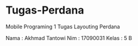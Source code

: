 # Tugas-Perdana
Mobile Programing 1 Tugas Layouting Perdana

Nama : Akhmad Tantowi
Nim : 17090031
Kelas : 5 B
